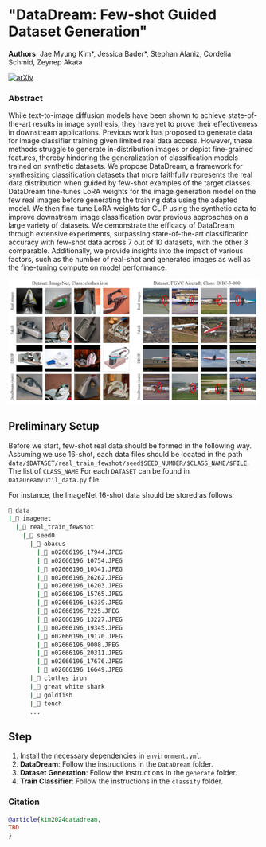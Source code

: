 # "DataDream: Few-shot Guided Dataset Generation"

__Authors__: Jae Myung Kim*, Jessica Bader*, Stephan Alaniz, Cordelia Schmid, Zeynep Akata

[![arXiv](https://img.shields.io/badge/arXiv-Paper-<COLOR>.svg)](TBD)

### Abstract
While text-to-image diffusion models have been shown to achieve state-of-the-art results in image synthesis, they have yet to prove their effectiveness in downstream applications. Previous work has proposed to generate data for image classifier training given limited real data access. However, these methods struggle to generate in-distribution images or depict fine-grained features, thereby hindering the generalization of classification models trained on synthetic datasets. We propose DataDream, a framework for synthesizing classification datasets that more faithfully represents the real data distribution when guided by few-shot examples of the target classes. DataDream fine-tunes LoRA weights for the image generation model on the few real images before generating the training data using the adapted model. We then fine-tune LoRA weights for CLIP using the synthetic data to improve downstream image classification over previous approaches on a large variety of datasets. We demonstrate the efficacy of DataDream through extensive experiments, surpassing state-of-the-art classification accuracy with few-shot data across 7 out of 10 datasets, with the other 3 comparable. Additionally, we provide insights into the impact of various factors, such as the number of real-shot and generated images as well as the fine-tuning compute on model performance. 

![](figures/teaser.png)

## Preliminary Setup

Before we start, few-shot real data should be formed in the following way. Assuming we use 16-shot, each data files should be located in the path `data/$DATASET/real_train_fewshot/seed$SEED_NUMBER/$CLASS_NAME/$FILE`. The list of `CLASS_NAME` For each `DATASET` can be found in `DataDream/util_data.py` file. 

For instance, the ImageNet 16-shot data should be stored as follows:

```bash
📂 data
|_📂 imagenet
  |_📂 real_train_fewshot
    |_📂 seed0
      |_📂 abacus
        |_📄 n02666196_17944.JPEG
        |_📄 n02666196_10754.JPEG
        |_📄 n02666196_10341.JPEG
        |_📄 n02666196_26262.JPEG
        |_📄 n02666196_16203.JPEG
        |_📄 n02666196_15765.JPEG
        |_📄 n02666196_16339.JPEG
        |_📄 n02666196_7225.JPEG
        |_📄 n02666196_13227.JPEG
        |_📄 n02666196_19345.JPEG
        |_📄 n02666196_19170.JPEG
        |_📄 n02666196_9008.JPEG
        |_📄 n02666196_20311.JPEG
        |_📄 n02666196_17676.JPEG
        |_📄 n02666196_16649.JPEG
      |_📂 clothes iron
      |_📂 great white shark
      |_📂 goldfish
      |_📂 tench
      ...
```


## Step

1. Install the necessary dependencies in `environment.yml`.
2. **DataDream**: Follow the instructions in the `DataDream` folder.
3. **Dataset Generation**: Follow the instructions in the `generate` folder.
4. **Train Classifier**: Follow the instructions in the `classify` folder.

### Citation
```bibtex
@article{kim2024datadream,
TBD
}
```
